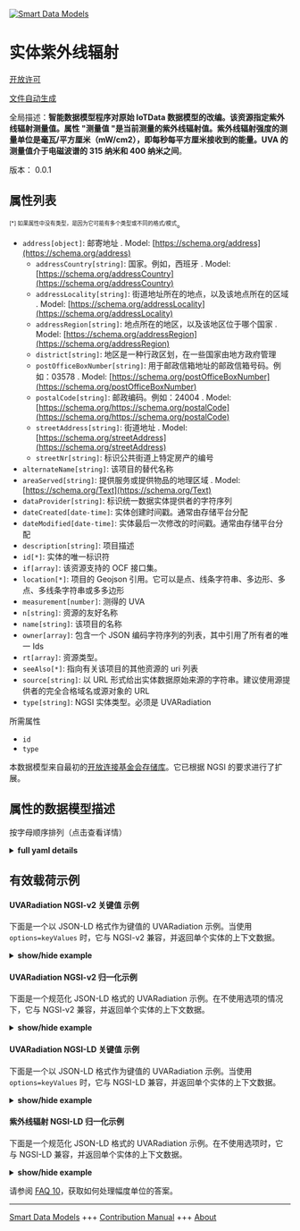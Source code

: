 <!-- 10-Header -->  
[![Smart Data Models](https://smartdatamodels.org/wp-content/uploads/2022/01/SmartDataModels_logo.png "Logo")](https://smartdatamodels.org)  
实体紫外线辐射  
=======<!-- /10-Header -->  
<!-- 15-License -->  
[开放许可](https://github.com/smart-data-models//dataModel.OCF/blob/master/UVARadiation/LICENSE.md)  
[文件自动生成](https://docs.google.com/presentation/d/e/2PACX-1vTs-Ng5dIAwkg91oTTUdt8ua7woBXhPnwavZ0FxgR8BsAI_Ek3C5q97Nd94HS8KhP-r_quD4H0fgyt3/pub?start=false&loop=false&delayms=3000#slide=id.gb715ace035_0_60)  
<!-- /15-License -->  
<!-- 20-Description -->  
全局描述：**智能数据模型程序对原始 IoTData 数据模型的改编。该资源指定紫外线辐射测量值。属性 "测量值 "是当前测量的紫外线辐射值。紫外线辐射强度的测量单位是毫瓦/平方厘米（mW/cm2），即每秒每平方厘米接收到的能量。UVA 的测量值介于电磁波谱的 315 纳米和 400 纳米之间**。  
版本： 0.0.1  
<!-- /20-Description -->  
<!-- 30-PropertiesList -->  

## 属性列表  

<sup><sub>[*] 如果属性中没有类型，是因为它可能有多个类型或不同的格式/模式</sub></sup>。  
- `address[object]`: 邮寄地址  . Model: [https://schema.org/address](https://schema.org/address)	- `addressCountry[string]`: 国家。例如，西班牙  . Model: [https://schema.org/addressCountry](https://schema.org/addressCountry)  
	- `addressLocality[string]`: 街道地址所在的地点，以及该地点所在的区域  . Model: [https://schema.org/addressLocality](https://schema.org/addressLocality)  
	- `addressRegion[string]`: 地点所在的地区，以及该地区位于哪个国家  . Model: [https://schema.org/addressRegion](https://schema.org/addressRegion)  
	- `district[string]`: 地区是一种行政区划，在一些国家由地方政府管理    
	- `postOfficeBoxNumber[string]`: 用于邮政信箱地址的邮政信箱号码。例如：03578  . Model: [https://schema.org/postOfficeBoxNumber](https://schema.org/postOfficeBoxNumber)  
	- `postalCode[string]`: 邮政编码。例如：24004  . Model: [https://schema.org/https://schema.org/postalCode](https://schema.org/https://schema.org/postalCode)  
	- `streetAddress[string]`: 街道地址  . Model: [https://schema.org/streetAddress](https://schema.org/streetAddress)  
	- `streetNr[string]`: 标识公共街道上特定房产的编号    
- `alternateName[string]`: 该项目的替代名称  - `areaServed[string]`: 提供服务或提供物品的地理区域  . Model: [https://schema.org/Text](https://schema.org/Text)- `dataProvider[string]`: 标识统一数据实体提供者的字符序列  - `dateCreated[date-time]`: 实体创建时间戳。通常由存储平台分配  - `dateModified[date-time]`: 实体最后一次修改的时间戳。通常由存储平台分配  - `description[string]`: 项目描述  - `id[*]`: 实体的唯一标识符  - `if[array]`: 该资源支持的 OCF 接口集。  - `location[*]`: 项目的 Geojson 引用。它可以是点、线条字符串、多边形、多点、多线条字符串或多多边形  - `measurement[number]`: 测得的 UVA  - `n[string]`: 资源的友好名称  - `name[string]`: 该项目的名称  - `owner[array]`: 包含一个 JSON 编码字符序列的列表，其中引用了所有者的唯一 Ids  - `rt[array]`: 资源类型。  - `seeAlso[*]`: 指向有关该项目的其他资源的 uri 列表  - `source[string]`: 以 URL 形式给出实体数据原始来源的字符串。建议使用源提供者的完全合格域名或源对象的 URL  - `type[string]`: NGSI 实体类型。必须是 UVARadiation  <!-- /30-PropertiesList -->  
<!-- 35-RequiredProperties -->  
所需属性  
- `id`  - `type`  <!-- /35-RequiredProperties -->  
<!-- 40-RequiredProperties -->  
本数据模型来自最初的[开放连接基金会存储库](https://github.com/openconnectivityfoundation/IoTDataModels)。它已根据 NGSI 的要求进行了扩展。  
<!-- /40-RequiredProperties -->  
<!-- 50-DataModelHeader -->  
## 属性的数据模型描述  
按字母顺序排列（点击查看详情）  
<!-- /50-DataModelHeader -->  
<!-- 60-ModelYaml -->  
<details><summary><strong>full yaml details</strong></summary>    
```yaml  
UVARadiation:    
  description: Smart Data Models Program adaptation of the original IoTData data Models. This Resource specifies UV radiation measurement. The Property 'measurement' is the current measured UVA. The intensity of UV radiation is measured in the units of milliwatts per square centimeter (mW/cm2) which is energy per square centimeter received per second. UVA is measured between 315 and 400 nanometers in the electromagnetic spectrum.    
  properties:    
    address:    
      description: The mailing address    
      properties:    
        addressCountry:    
          description: 'The country. For example, Spain'    
          type: string    
          x-ngsi:    
            model: https://schema.org/addressCountry    
            type: Property    
        addressLocality:    
          description: 'The locality in which the street address is, and which is in the region'    
          type: string    
          x-ngsi:    
            model: https://schema.org/addressLocality    
            type: Property    
        addressRegion:    
          description: 'The region in which the locality is, and which is in the country'    
          type: string    
          x-ngsi:    
            model: https://schema.org/addressRegion    
            type: Property    
        district:    
          description: 'A district is a type of administrative division that, in some countries, is managed by the local government'    
          type: string    
          x-ngsi:    
            type: Property    
        postOfficeBoxNumber:    
          description: 'The post office box number for PO box addresses. For example, 03578'    
          type: string    
          x-ngsi:    
            model: https://schema.org/postOfficeBoxNumber    
            type: Property    
        postalCode:    
          description: 'The postal code. For example, 24004'    
          type: string    
          x-ngsi:    
            model: https://schema.org/https://schema.org/postalCode    
            type: Property    
        streetAddress:    
          description: The street address    
          type: string    
          x-ngsi:    
            model: https://schema.org/streetAddress    
            type: Property    
        streetNr:    
          description: Number identifying a specific property on a public street    
          type: string    
          x-ngsi:    
            type: Property    
      type: object    
      x-ngsi:    
        model: https://schema.org/address    
        type: Property    
    alternateName:    
      description: An alternative name for this item    
      type: string    
      x-ngsi:    
        type: Property    
    areaServed:    
      description: The geographic area where a service or offered item is provided    
      type: string    
      x-ngsi:    
        model: https://schema.org/Text    
        type: Property    
    dataProvider:    
      description: A sequence of characters identifying the provider of the harmonised data entity    
      type: string    
      x-ngsi:    
        type: Property    
    dateCreated:    
      description: Entity creation timestamp. This will usually be allocated by the storage platform    
      format: date-time    
      type: string    
      x-ngsi:    
        type: Property    
    dateModified:    
      description: Timestamp of the last modification of the entity. This will usually be allocated by the storage platform    
      format: date-time    
      type: string    
      x-ngsi:    
        type: Property    
    description:    
      description: A description of this item    
      type: string    
      x-ngsi:    
        type: Property    
    id:    
      anyOf:    
        - description: Identifier format of any NGSI entity    
          maxLength: 256    
          minLength: 1    
          pattern: ^[\w\-\.\{\}\$\+\*\[\]`|~^@!,:\\]+$    
          type: string    
          x-ngsi:    
            type: Property    
        - description: Identifier format of any NGSI entity    
          format: uri    
          type: string    
          x-ngsi:    
            type: Property    
      description: Unique identifier of the entity    
      x-ngsi:    
        type: Property    
    if:    
      description: The OCF Interface set supported by this Resource.    
      items:    
        enum:    
          - oic.if.s    
          - oic.if.baseline    
        type: string    
      minItems: 2    
      readOnly: true    
      type: array    
      uniqueItems: true    
      x-ngsi:    
        type: Property    
    location:    
      description: 'Geojson reference to the item. It can be Point, LineString, Polygon, MultiPoint, MultiLineString or MultiPolygon'    
      oneOf:    
        - description: Geojson reference to the item. Point    
          properties:    
            bbox:    
              items:    
                type: number    
              minItems: 4    
              type: array    
            coordinates:    
              items:    
                type: number    
              minItems: 2    
              type: array    
            type:    
              enum:    
                - Point    
              type: string    
          required:    
            - type    
            - coordinates    
          title: GeoJSON Point    
          type: object    
          x-ngsi:    
            type: GeoProperty    
        - description: Geojson reference to the item. LineString    
          properties:    
            bbox:    
              items:    
                type: number    
              minItems: 4    
              type: array    
            coordinates:    
              items:    
                items:    
                  type: number    
                minItems: 2    
                type: array    
              minItems: 2    
              type: array    
            type:    
              enum:    
                - LineString    
              type: string    
          required:    
            - type    
            - coordinates    
          title: GeoJSON LineString    
          type: object    
          x-ngsi:    
            type: GeoProperty    
        - description: Geojson reference to the item. Polygon    
          properties:    
            bbox:    
              items:    
                type: number    
              minItems: 4    
              type: array    
            coordinates:    
              items:    
                items:    
                  items:    
                    type: number    
                  minItems: 2    
                  type: array    
                minItems: 4    
                type: array    
              type: array    
            type:    
              enum:    
                - Polygon    
              type: string    
          required:    
            - type    
            - coordinates    
          title: GeoJSON Polygon    
          type: object    
          x-ngsi:    
            type: GeoProperty    
        - description: Geojson reference to the item. MultiPoint    
          properties:    
            bbox:    
              items:    
                type: number    
              minItems: 4    
              type: array    
            coordinates:    
              items:    
                items:    
                  type: number    
                minItems: 2    
                type: array    
              type: array    
            type:    
              enum:    
                - MultiPoint    
              type: string    
          required:    
            - type    
            - coordinates    
          title: GeoJSON MultiPoint    
          type: object    
          x-ngsi:    
            type: GeoProperty    
        - description: Geojson reference to the item. MultiLineString    
          properties:    
            bbox:    
              items:    
                type: number    
              minItems: 4    
              type: array    
            coordinates:    
              items:    
                items:    
                  items:    
                    type: number    
                  minItems: 2    
                  type: array    
                minItems: 2    
                type: array    
              type: array    
            type:    
              enum:    
                - MultiLineString    
              type: string    
          required:    
            - type    
            - coordinates    
          title: GeoJSON MultiLineString    
          type: object    
          x-ngsi:    
            type: GeoProperty    
        - description: Geojson reference to the item. MultiLineString    
          properties:    
            bbox:    
              items:    
                type: number    
              minItems: 4    
              type: array    
            coordinates:    
              items:    
                items:    
                  items:    
                    items:    
                      type: number    
                    minItems: 2    
                    type: array    
                  minItems: 4    
                  type: array    
                type: array    
              type: array    
            type:    
              enum:    
                - MultiPolygon    
              type: string    
          required:    
            - type    
            - coordinates    
          title: GeoJSON MultiPolygon    
          type: object    
          x-ngsi:    
            type: GeoProperty    
      x-ngsi:    
        type: GeoProperty    
    measurement:    
      description: The measured UVA.    
      minimum: 0    
      readOnly: true    
      type: number    
      x-ngsi:    
        type: Property    
    n:    
      description: Friendly name of the Resource    
      maxLength: 64    
      readOnly: true    
      type: string    
      x-ngsi:    
        type: Property    
    name:    
      description: The name of this item    
      type: string    
      x-ngsi:    
        type: Property    
    owner:    
      description: A List containing a JSON encoded sequence of characters referencing the unique Ids of the owner(s)    
      items:    
        anyOf:    
          - description: Identifier format of any NGSI entity    
            maxLength: 256    
            minLength: 1    
            pattern: ^[\w\-\.\{\}\$\+\*\[\]`|~^@!,:\\]+$    
            type: string    
            x-ngsi:    
              type: Property    
          - description: Identifier format of any NGSI entity    
            format: uri    
            type: string    
            x-ngsi:    
              type: Property    
        description: Unique identifier of the entity    
        x-ngsi:    
          type: Property    
      type: array    
      x-ngsi:    
        type: Property    
    rt:    
      description: The Resource Type.    
      items:    
        enum:    
          - oic.r.sensor.radiation.uva    
        maxLength: 64    
        type: string    
      minItems: 1    
      readOnly: true    
      type: array    
      uniqueItems: true    
      x-ngsi:    
        type: Property    
    seeAlso:    
      description: list of uri pointing to additional resources about the item    
      oneOf:    
        - items:    
            format: uri    
            type: string    
          minItems: 1    
          type: array    
        - format: uri    
          type: string    
      x-ngsi:    
        type: Property    
    source:    
      description: 'A sequence of characters giving the original source of the entity data as a URL. Recommended to be the fully qualified domain name of the source provider, or the URL to the source object'    
      type: string    
      x-ngsi:    
        type: Property    
    type:    
      description: NGSI entity type. It has to be UVARadiation    
      enum:    
        - UVARadiation    
      type: string    
      x-ngsi:    
        type: Property    
  required:    
    - id    
    - type    
  type: object    
  x-derived-from: https://github.com/OpenInterConnect/IoTDataModels/blob/master/UVARadiationResURI.swagger.json    
  x-disclaimer: 'Redistribution and use in source and binary forms, with or without modification, are permitted  provided that the license conditions are met. Copyleft (c) 2022 Contributors to Smart Data Models Program'    
  x-license-url: https://github.com/smart-data-models/dataModel.OCF/blob/master/UVARadiation/LICENSE.md    
  x-model-schema: https://smart-data-models.github.io/dataModel.IoTDataModels/UVARadiation/schema.json    
  x-model-tags: OCF    
  x-version: 0.0.1    
```  
</details>    
<!-- /60-ModelYaml -->  
<!-- 70-MiddleNotes -->  
<!-- /70-MiddleNotes -->  
<!-- 80-Examples -->  
## 有效载荷示例  
#### UVARadiation NGSI-v2 关键值 示例  
下面是一个以 JSON-LD 格式作为键值的 UVARadiation 示例。当使用 `options=keyValues` 时，它与 NGSI-v2 兼容，并返回单个实体的上下文数据。  
<details><summary><strong>show/hide example</strong></summary>    
```json  
{  
    "id": "urn:ngsi-ld:UVARadiation:id:TOWY:13263480",  
    "dateCreated": "1994-09-13T19:03:24Z",  
    "dateModified": "1999-01-09T03:06:34Z",  
    "source": "Best explain fine play late. Home writer election we mother all.",  
    "name": "Practice since low expect tree compare messa",  
    "alternateName": "Group give find. Standard trial two sit",  
    "description": "Race model single name black. Forward act else everything production school age per. Small entire according similar food child. Visit read wonder source personal fast dark.",  
    "dataProvider": "Road l",  
    "owner": [  
        "urn:ngsi-ld:UVARadiation:items:UCPL:14802457",  
        "urn:ngsi-ld:UVARadiation:items:QLYI:61301922"  
    ],  
    "seeAlso": [  
        "urn:ngsi-ld:UVARadiation:items:XQUJ:21897202"  
    ],  
    "location": {  
        "type": "Point",  
        "coordinates": [  
            -45.624785,  
            1.262295  
        ]  
    },  
    "address": {  
        "streetAddress": "Film single member detail sometime",  
        "addressLocality": "Concern all forget half. Property recently return stage event finish shake. Set how task south.",  
        "addressRegion": "Happy nature population. City receive contain you bring care.",  
        "addressCountry": "You without top nor computer. Beat three word age standard American right.",  
        "postalCode": "Fish good pass organization rich into nature suddenly. Same seven make may base put.",  
        "postOfficeBoxNumber": "Capital beat single. Sell address system none thought identify rock walk. Decision through some onto.",  
        "streetNr": "Month question detail idea from join admit. At laugh item beat amount off pass.",  
        "district": "Whole word stage. Every cold walk within"  
    },  
    "areaServed": "None why else. Skill measure under season. Positive view radio well ground should. Government seven American red.",  
    "rt": [  
        "oic.r.sensor.radiation.uva"  
    ],  
    "measurement": 80.2,  
    "n": "Show town everyt",  
    "if": [  
        "oic.if.s",  
        "oic.if.baseline"  
    ],  
    "type": "UVARadiation"  
}  
```  
</details>  
#### UVARadiation NGSI-v2 归一化示例  
下面是一个规范化 JSON-LD 格式的 UVARadiation 示例。在不使用选项的情况下，它与 NGSI-v2 兼容，并返回单个实体的上下文数据。  
<details><summary><strong>show/hide example</strong></summary>    
```json  
{  
    "id": "urn:ngsi-ld:UVARadiation:id:TOWY:13263480",  
    "dateCreated": {  
        "type": "DateTime",  
        "value": "1994-09-13T19:03:24Z"  
    },  
    "dateModified": {  
        "type": "DateTime",  
        "value": "1999-01-09T03:06:34Z"  
    },  
    "source": {  
        "type": "Text",  
        "value": "Best explain fine play late. Home writer election we mother all."  
    },  
    "name": {  
        "type": "Text",  
        "value": "Practice since low expect tree compare messa"  
    },  
    "alternateName": {  
        "type": "Text",  
        "value": "Group give find. Standard trial two sit"  
    },  
    "description": {  
        "type": "Text",  
        "value": "Race model single name black. Forward act else everything production school age per. Small entire according similar food child. Visit read wonder source personal fast dark."  
    },  
    "dataProvider": {  
        "type": "Text",  
        "value": "Road l"  
    },  
    "owner": {  
        "type": "StructuredValue",  
        "value": [  
            "urn:ngsi-ld:UVARadiation:items:UCPL:14802457",  
            "urn:ngsi-ld:UVARadiation:items:QLYI:61301922"  
        ]  
    },  
    "seeAlso": {  
        "type": "StructuredValue",  
        "value": [  
            "urn:ngsi-ld:UVARadiation:items:XQUJ:21897202"  
        ]  
    },  
    "location": {  
        "type": "geo:json",  
        "value": {  
            "type": "Point",  
            "coordinates": [  
                -45.624785,  
                1.262295  
            ]  
        }  
    },  
    "address": {  
        "type": "StructuredValue",  
        "value": {  
            "streetAddress": "Film single member detail sometime",  
            "addressLocality": "Concern all forget half. Property recently return stage event finish shake. Set how task south.",  
            "addressRegion": "Happy nature population. City receive contain you bring care.",  
            "addressCountry": "You without top nor computer. Beat three word age standard American right.",  
            "postalCode": "Fish good pass organization rich into nature suddenly. Same seven make may base put.",  
            "postOfficeBoxNumber": "Capital beat single. Sell address system none thought identify rock walk. Decision through some onto.",  
            "streetNr": "Month question detail idea from join admit. At laugh item beat amount off pass.",  
            "district": "Whole word stage. Every cold walk within"  
        }  
    },  
    "areaServed": {  
        "type": "Text",  
        "value": "None why else. Skill measure under season. Positive view radio well ground should. Government seven American red."  
    },  
    "rt": {  
        "type": "StructuredValue",  
        "value": [  
            "oic.r.sensor.radiation.uva"  
        ]  
    },  
    "measurement": {  
        "type": "Number",  
        "value": 80.2  
    },  
    "n": {  
        "type": "Text",  
        "value": "Show town everyt"  
    },  
    "if": {  
        "type": "StructuredValue",  
        "value": [  
            "oic.if.s",  
            "oic.if.baseline"  
        ]  
    },  
    "type": "UVARadiation"  
}  
```  
</details>  
#### UVARadiation NGSI-LD 关键值 示例  
下面是一个以 JSON-LD 格式作为键值的 UVARadiation 示例。当使用 `options=keyValues` 时，它与 NGSI-LD 兼容，并返回单个实体的上下文数据。  
<details><summary><strong>show/hide example</strong></summary>    
```json  
{  
    "id": "urn:ngsi-ld:UVARadiation:id:TOWY:13263480",  
    "dateCreated": "1994-09-13T19:03:24Z",  
    "dateModified": "1999-01-09T03:06:34Z",  
    "source": "Best explain fine play late. Home writer election we mother all.",  
    "name": "Practice since low expect tree compare messa",  
    "alternateName": "Group give find. Standard trial two sit",  
    "description": "Race model single name black. Forward act else everything production school age per. Small entire according similar food child. Visit read wonder source personal fast dark.",  
    "dataProvider": "Road l",  
    "owner": [  
        "urn:ngsi-ld:UVARadiation:items:UCPL:14802457",  
        "urn:ngsi-ld:UVARadiation:items:QLYI:61301922"  
    ],  
    "seeAlso": [  
        "urn:ngsi-ld:UVARadiation:items:XQUJ:21897202"  
    ],  
    "location": {  
        "type": "Point",  
        "coordinates": [  
            -45.624785,  
            1.262295  
        ]  
    },  
    "address": {  
        "streetAddress": "Film single member detail sometime",  
        "addressLocality": "Concern all forget half. Property recently return stage event finish shake. Set how task south.",  
        "addressRegion": "Happy nature population. City receive contain you bring care.",  
        "addressCountry": "You without top nor computer. Beat three word age standard American right.",  
        "postalCode": "Fish good pass organization rich into nature suddenly. Same seven make may base put.",  
        "postOfficeBoxNumber": "Capital beat single. Sell address system none thought identify rock walk. Decision through some onto.",  
        "streetNr": "Month question detail idea from join admit. At laugh item beat amount off pass.",  
        "district": "Whole word stage. Every cold walk within"  
    },  
    "areaServed": "None why else. Skill measure under season. Positive view radio well ground should. Government seven American red.",  
    "rt": [  
        "oic.r.sensor.radiation.uva"  
    ],  
    "measurement": 80.2,  
    "n": "Show town everyt",  
    "if": [  
        "oic.if.s",  
        "oic.if.baseline"  
    ],  
    "type": "UVARadiation",  
    "@context": [  
        "https://smartdatamodels.org/context.jsonld"  
    ]  
}  
```  
</details>  
#### 紫外线辐射 NGSI-LD 归一化示例  
下面是一个规范化 JSON-LD 格式的 UVARadiation 示例。在不使用选项时，它与 NGSI-LD 兼容，并返回单个实体的上下文数据。  
<details><summary><strong>show/hide example</strong></summary>    
```json  
{  
    "id": "urn:ngsi-ld:UVARadiation:id:TOWY:13263480",  
    "dateCreated": {  
        "type": "Property",  
        "value": {  
            "@type": "DateTime",  
            "@value": "1994-09-13T19:03:24Z"  
        }  
    },  
    "dateModified": {  
        "type": "Property",  
        "value": {  
            "@type": "DateTime",  
            "@value": "1999-01-09T03:06:34Z"  
        }  
    },  
    "source": {  
        "type": "Property",  
        "value": "Best explain fine play late. Home writer election we mother all."  
    },  
    "name": {  
        "type": "Property",  
        "value": "Practice since low expect tree compare messa"  
    },  
    "alternateName": {  
        "type": "Property",  
        "value": "Group give find. Standard trial two sit"  
    },  
    "description": {  
        "type": "Property",  
        "value": "Race model single name black. Forward act else everything production school age per. Small entire according similar food child. Visit read wonder source personal fast dark."  
    },  
    "dataProvider": {  
        "type": "Property",  
        "value": "Road l"  
    },  
    "owner": {  
        "type": "Property",  
        "value": [  
            "urn:ngsi-ld:UVARadiation:items:UCPL:14802457",  
            "urn:ngsi-ld:UVARadiation:items:QLYI:61301922"  
        ]  
    },  
    "seeAlso": {  
        "type": "Property",  
        "value": [  
            "urn:ngsi-ld:UVARadiation:items:XQUJ:21897202"  
        ]  
    },  
    "location": {  
        "type": "GeoProperty",  
        "value": {  
            "type": "Point",  
            "coordinates": [  
                -45.624785,  
                1.262295  
            ]  
        }  
    },  
    "address": {  
        "type": "Property",  
        "value": {  
            "streetAddress": "Film single member detail sometime",  
            "addressLocality": "Concern all forget half. Property recently return stage event finish shake. Set how task south.",  
            "addressRegion": "Happy nature population. City receive contain you bring care.",  
            "addressCountry": "You without top nor computer. Beat three word age standard American right.",  
            "postalCode": "Fish good pass organization rich into nature suddenly. Same seven make may base put.",  
            "postOfficeBoxNumber": "Capital beat single. Sell address system none thought identify rock walk. Decision through some onto.",  
            "streetNr": "Month question detail idea from join admit. At laugh item beat amount off pass.",  
            "district": "Whole word stage. Every cold walk within"  
        }  
    },  
    "areaServed": {  
        "type": "Property",  
        "value": "None why else. Skill measure under season. Positive view radio well ground should. Government seven American red."  
    },  
    "rt": {  
        "type": "Property",  
        "value": [  
            "oic.r.sensor.radiation.uva"  
        ]  
    },  
    "measurement": {  
        "type": "Property",  
        "value": 80.2  
    },  
    "n": {  
        "type": "Property",  
        "value": "Show town everyt"  
    },  
    "if": {  
        "type": "Property",  
        "value": [  
            "oic.if.s",  
            "oic.if.baseline"  
        ]  
    },  
    "type": "UVARadiation",  
    "@context": [  
        "https://smartdatamodels.org/context.jsonld"  
    ]  
}  
```  
</details><!-- /80-Examples -->  
<!-- 90-FooterNotes -->  
<!-- /90-FooterNotes -->  
<!-- 95-Units -->  
请参阅 [FAQ 10](https://smartdatamodels.org/index.php/faqs/)，获取如何处理幅度单位的答案。  
<!-- /95-Units -->  
<!-- 97-LastFooter -->  
---  
[Smart Data Models](https://smartdatamodels.org) +++ [Contribution Manual](https://bit.ly/contribution_manual) +++ [About](https://bit.ly/Introduction_SDM)<!-- /97-LastFooter -->  
